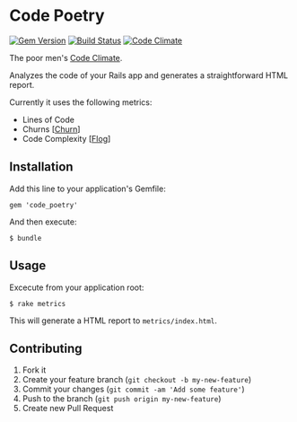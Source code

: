 # Code Poetry

[![Gem Version][rgb]][rgl] [![Build Status][trb]][trl] [![Code Climate][ccb]][ccl]

The poor men's [Code Climate][cc].

Analyzes the code of your Rails app and generates a straightforward HTML report.

Currently it uses the following metrics:

* Lines of Code
* Churns [[Churn][ch]]
* Code Complexity [[Flog][fl]]

## Installation

Add this line to your application's Gemfile:

    gem 'code_poetry'

And then execute:

    $ bundle

## Usage

Excecute from your application root:

    $ rake metrics

This will generate a HTML report to ```metrics/index.html```.

## Contributing

1. Fork it
2. Create your feature branch (`git checkout -b my-new-feature`)
3. Commit your changes (`git commit -am 'Add some feature'`)
4. Push to the branch (`git push origin my-new-feature`)
5. Create new Pull Request

[rgb]: https://badge.fury.io/rb/code_poetry.png
[rgl]: http://badge.fury.io/rb/code_poetry
[trb]: https://travis-ci.org/coding-chimp/code_poetry.png?branch=master
[trl]: https://travis-ci.org/coding-chimp/code_poetry
[ccb]: https://codeclimate.com/github/coding-chimp/code_poetry.png
[ccl]: https://codeclimate.com/github/coding-chimp/code_poetry

[cc]: https://codeclimate.com
[ch]: https://github.com/danmayer/churn
[fl]: https://github.com/seattlerb/flog
